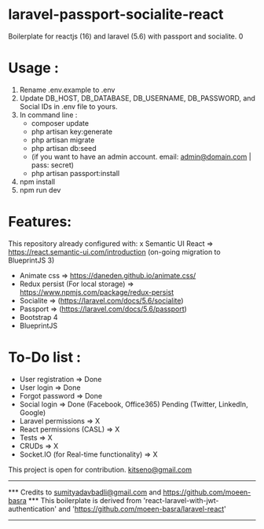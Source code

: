 # laravel-passport-socialite-react
Boilerplate for reactjs (16) and laravel (5.6) with passport and socialite.  0

# Usage :
1. Rename .env.example to .env
2. Update DB_HOST, DB_DATABASE, DB_USERNAME, DB_PASSWORD, and Social IDs in .env file to yours.
3. In command line :
   - composer update
   - php artisan key:generate
   - php artisan migrate
   - php artisan db:seed
   	- (if you want to have an admin account. email: admin@domain.com | pass: secret)
   - php artisan passport:install
4. npm install
5. npm run dev

# Features:
This repository already configured with:
x Semantic UI React => https://react.semantic-ui.com/introduction (on-going migration to BlueprintJS 3)
- Animate css => https://daneden.github.io/animate.css/
- Redux persist (For local storage) => https://www.npmjs.com/package/redux-persist
- Socialite => (https://laravel.com/docs/5.6/socialite)
- Passport => (https://laravel.com/docs/5.6/passport)
- Bootstrap 4
- BlueprintJS

# To-Do list :
- User registration => Done
- User login  => Done
- Forgot password => Done
- Social login => Done (Facebook, Office365) Pending (Twitter, LinkedIn, Google)
- Laravel permissions => X
- React permissions (CASL) => X
- Tests => X
- CRUDs => X
- Socket.IO (for Real-time functionality) => X

This project is open for contribution.
kitseno@gmail.com

*** 
*** Credits to sumityadavbadli@gmail.com and https://github.com/moeen-basra
*** This boilerplate is derived from 'react-laravel-with-jwt-authentication' and 'https://github.com/moeen-basra/laravel-react'
*** 

